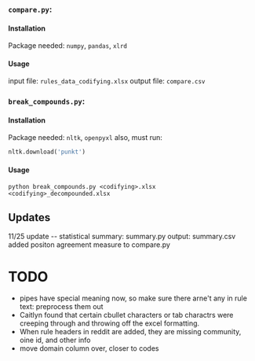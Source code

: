 ### `compare.py`:
#### Installation
Package needed: `numpy`, `pandas`, `xlrd`
#### Usage
input file: `rules_data_codifying.xlsx`
output file: `compare.csv`

### `break_compounds.py`:
#### Installation
Package needed: `nltk`, `openpyxl`
also, must run: 
```python
nltk.download('punkt')
```

#### Usage
```shell
python break_compounds.py <codifying>.xlsx <codifying>_decompounded.xlsx
```

## Updates
  11/25 update -- statistical summary: summary.py  output: summary.csv 
added positon agreement measure to compare.py

# TODO
*  pipes have special meaning now, so make sure there arne't any in rule text: preprocess them out
*  Caitlyn found that certain cbullet characters or tab charactrs were creeping through and throwing off the excel formatting.
*  When rule headers in reddit are added, they are missing community, oine id, and other info
*  move domain column over, closer to codes
